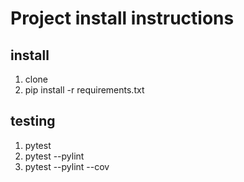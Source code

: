 # Project install instructions

## install
1. clone 
2. pip install -r requirements.txt

## testing
1. pytest
2. pytest --pylint 
3. pytest --pylint --cov
